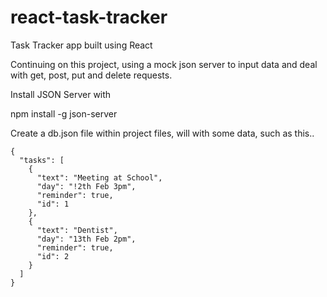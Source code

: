 # react-task-tracker
Task Tracker app built using React

Continuing on this project, using a mock json server to input data and deal with get, post, put and delete requests.

Install JSON Server with 

npm install -g json-server

Create a db.json file within project files, will with some data, such as this..

```
{
  "tasks": [
    {
      "text": "Meeting at School",
      "day": "!2th Feb 3pm",
      "reminder": true,
      "id": 1
    },
    {
      "text": "Dentist",
      "day": "13th Feb 2pm",
      "reminder": true,
      "id": 2
    }
  ]
}
```


